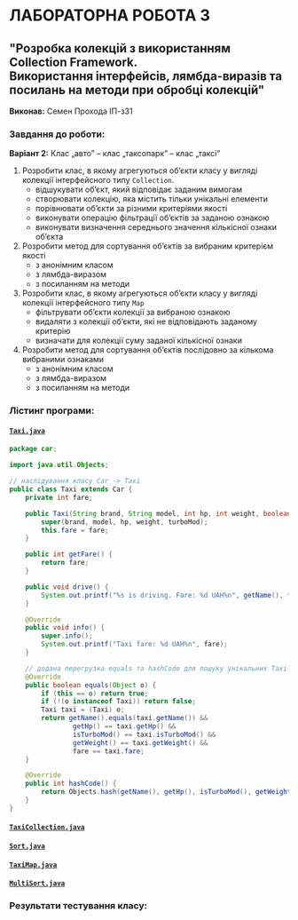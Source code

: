 # ЛАБОРАТОРНА РОБОТА 3

## "Розробка колекцій з використанням Collection Framework. <br>Використання інтерфейсів, лямбда-виразів та посилань на методи при обробці колекцій"

**Виконав:** Семен Прохода ІП-з31

### Завдання до роботи:

**Варіант 2:** Клас „авто” – клас „таксопарк” – клас „таксі”

1. Розробити клас, в якому агрегуються об’єкти класу у вигляді колекції інтерфейсного типу `Collection`.
    - відшукувати об’єкт, який відповідає заданим вимогам
    - створювати колекцію, яка містить тільки унікальні елементи
    - порівнювати об’єкти за різними критеріями якості
    - виконувати операцію фільтрації об’єктів за заданою ознакою
    - виконувати визначення середнього значення кількісної ознаки об’єкта
2. Розробити метод для сортування об’єктів за вибраним критерієм якості
    - з анонімним класом
    - з лямбда-виразом
    - з посиланням на методи
3. Розробити клас, в якому агрегуються об’єкти класу у вигляді колекції інтерфейсного типу `Map`
    - фільтрувати об’єкти колекції за вибраною ознакою
    - видаляти з колекції об’єкти, які не відповідають заданому критерію
    - визначати для колекції суму заданої кількісної ознаки
4. Розробити метод для сортування об’єктів послідовно за кількома вибраними ознаками
    - з анонімним класом
    - з лямбда-виразом
    - з посиланням на методи

### Лістинг програми:

#### [`Taxi.java`](/src/collections/Taxi.java)

```java
package car;

import java.util.Objects;

// наслідування класу Car -> Taxi
public class Taxi extends Car {
    private int fare;

    public Taxi(String brand, String model, int hp, int weight, boolean turboMod, int fare) {
        super(brand, model, hp, weight, turboMod);
        this.fare = fare;
    }

    public int getFare() {
        return fare;
    }

    public void drive() {
        System.out.printf("%s is driving. Fare: %d UAH%n", getName(), fare);
    }

    @Override
    public void info() {
        super.info();
        System.out.printf("Taxi fare: %d UAH%n", fare);
    }

    // додана перегрузка equals та hashCode для пошуку унікальних Taxi
    @Override
    public boolean equals(Object o) {
        if (this == o) return true;
        if (!(o instanceof Taxi)) return false;
        Taxi taxi = (Taxi) o;
        return getName().equals(taxi.getName()) &&
                getHp() == taxi.getHp() &&
                isTurboMod() == taxi.isTurboMod() &&
                getWeight() == taxi.getWeight() &&
                fare == taxi.fare;
    }

    @Override
    public int hashCode() {
        return Objects.hash(getName(), getHp(), isTurboMod(), getWeight(), fare);
    }
}
```

#### [`TaxiCollection.java`](/src/collections/TaxiCollection.java)

#### [`Sort.java`](/src/collections/Sort.java)

#### [`TaxiMap.java`](/src/collections/TaxiMap.java)

#### [`MultiSort.java`](/src/collections/MultiSort.java)

### Результати тестування класу: